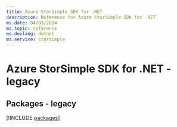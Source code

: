 ```yaml
---
title: Azure StorSimple SDK for .NET
description: Reference for Azure StorSimple SDK for .NET
ms.date: 04/03/2024
ms.topic: reference
ms.devlang: dotnet
ms.service: storsimple
---
```

# Azure StorSimple SDK for .NET - legacy
## Packages - legacy
[!INCLUDE [packages](storsimple-index.md)]